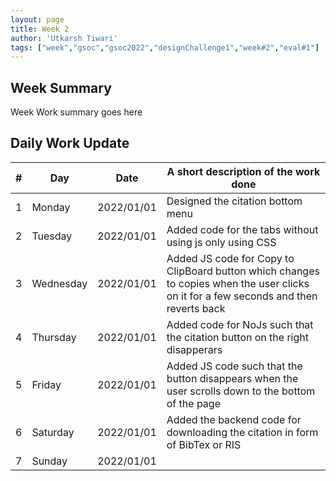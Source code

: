 ```yaml
---
layout: page
title: Week 2
author: 'Utkarsh Tiwari'
tags: ["week","gsoc","gsoc2022","designChallenge1","week#2","eval#1"]
---
```


## Week Summary

Week Work summary goes here 

## Daily Work Update

|\#|Day|Date|A short description of the work done|  
|---	|---	|---	|---	|  
|1   	| Monday 	|   2022/01/01	| Designed the citation bottom menu |  
|2   	| Tuesday  	|   2022/01/01	| Added code for the tabs without using js only using CSS|  
|3   	| Wednesday |  2022/01/01 	| Added JS code for Copy to ClipBoard button which changes to copies when the user clicks on it for a few seconds and then reverts back |  
|4   	| Thursday  |   2022/01/01	| Added code for NoJs such that the citation button on the right disapperars |  
|5   	| Friday  	|   2022/01/01	| Added JS code such that the button disappears when the user scrolls down to the bottom of the page |  
|6   	| Saturday  |  2022/01/01	| Added the backend code for downloading the citation in form of BibTex or RIS |  
|7   	| Sunday  	|   2022/01/01	|  |  
